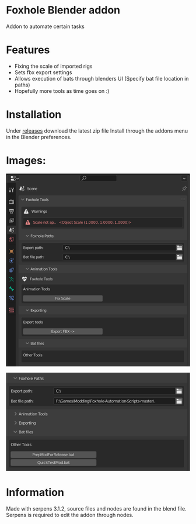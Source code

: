 # Foxhole Blender addon
Addon to automate certain tasks 

# Features 
- Fixing the scale of imported rigs 
- Sets fbx export settings 
- Allows execution of bats through blenders UI (Specify bat file location in paths)
- Hopefully more tools as time goes on :) 


# Installation 
Under [releases](https://github.com/Austin12325/Foxhole-Blender-addon/releases/tag/1.0) download the latest zip file 
Install through the addons menu in the Blender preferences.

# Images: 

![menu](https://github.com/Austin12325/Foxhole-Blender-addon/blob/main/docs/blender_mdiGbm2cYo.png "Menu")

![bats](https://github.com/Austin12325/Foxhole-Blender-addon/blob/main/docs/blender_gNEiD9Wk9b.png "Bats")

# Information 
Made with serpens 3.1.2, source files and nodes are found in the blend file. 
Serpens is required to edit the addon through nodes. 
